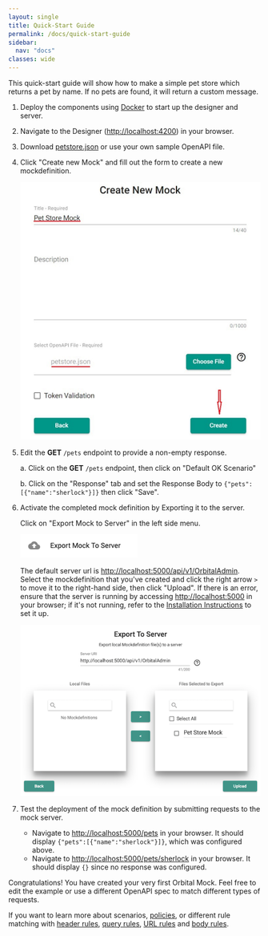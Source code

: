 ```yaml
---
layout: single
title: Quick-Start Guide
permalink: /docs/quick-start-guide
sidebar:
  nav: "docs"
classes: wide
---
```


This quick-start guide will show how to make a simple pet store which returns a pet by name. If no pets are found, it will return a custom message.

1. Deploy the components using [Docker](/docs/installation) to start up the designer and server.
2. Navigate to the Designer (<http://localhost:4200>) in your browser.
3. Download [petstore.json](https://raw.githubusercontent.com/OAI/OpenAPI-Specification/master/examples/v2.0/json/petstore.json) or use your own sample OpenAPI file.
4. Click "Create new Mock" and fill out the form to create a new mockdefinition.

   ![Create New Mock Form](../../../assets/images/orbital-ui/create-new-mock.png)

5. Edit the **GET** `/pets` endpoint to provide a non-empty response.

   a. Click on the **GET** `/pets` endpoint, then click on "Default OK Scenario"

   b. Click on the "Response" tab and set the Response Body to `{"pets":[{"name":"sherlock"}]}` then click "Save".

6. Activate the completed mock definition by Exporting it to the server.

   Click on "Export Mock to Server" in the left side menu.

   ![Export to Server Menu Item](../../../assets/images/orbital-ui/export-to-server.png)

   The default server url is <http://localhost:5000/api/v1/OrbitalAdmin>. Select the mockdefinition that you&#39;ve created and click the right arrow `>` to move it to the right-hand side, then click "Upload". If there is an error, ensure that the server is running by accessing
   <http://localhost:5000> in your browser; if it's not running, refer to the [Installation Instructions](/docs/installation) to set it up.

   ![Export to Server Form](../../../assets/images/orbital-ui/export-to-server-modal.png)

7. Test the deployment of the mock definition by submitting requests to the mock server.
   - Navigate to <http://localhost:5000/pets> in your browser. It should display `{"pets":[{"name":"sherlock"}]}`, which was configured above.
   - Navigate to <http://localhost:5000/pets/sherlock> in your browser. It should display `{}` since no response was configured.

Congratulations! You have created your very first Orbital Mock. Feel free to edit the example or use a different OpenAPI spec to match different types of requests.

If you want to learn more about scenarios, [policies](/docs/policies), or different rule matching with [header rules](./header-rules), [query rules](./query-rules), [URL rules](./url-rules) and [body rules](./body-rules).

